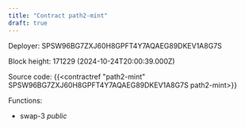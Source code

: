 ```yaml
---
title: "Contract path2-mint"
draft: true
---
```

Deployer: SPSW96BG7ZXJ60H8GPFT4Y7AQAEG89DKEV1A8G7S


 



Block height: 171229 (2024-10-24T20:00:39.000Z)

Source code: {{<contractref "path2-mint" SPSW96BG7ZXJ60H8GPFT4Y7AQAEG89DKEV1A8G7S path2-mint>}}

Functions:

* swap-3 _public_

